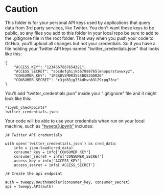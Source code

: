 # Caution
This folder is for your personal API keys used by applications that query data from 3rd party services, like Twitter. You don't want these keys to be public, so any files you add to this folder in your local repo be sure to add to the .gitignore file in the root folder. That way when you push your code to GitHub, you'll upload all changes but not your credentials. So if you have a file holding your Twitter API keys named "twitter_credentials.json" that looks like this:

```
{
    "ACCESS_KEY": "1234567887654321",
    "ACCESS_SECRET": "abcdefghijk567898765lmnopqrstuvwxyz",
    "CONSUMER_KEY": "1P3S8V5M9R3S35BQ82GOR20"
    "CONSUMER_SECRET": "r3jd83jg73kdhvn83l29rpq73nc"
}
```

You'll add "twitter_credentials.json" inside your ".gitignore" file and it might look like this:

```
*ipynb_checkpoints*
twitter_credentials.json
```

Your code will be able to use your credentials when run on your local machine, such as ["tweets3.ipynb"](https://github.com/sfbrigade/nltweets/blob/master/twitter/tweet3.ipynb) includes:

```
/# Twitter API credentials

with open('twitter_credentials.json') as cred_data:
    info = json.load(cred_data)
    consumer_key = info['CONSUMER_KEY']
    consumer_secret = info['CONSUMER_SECRET']
    access_key = info['ACCESS_KEY']
    access_secret = info['ACCESS_SECRET']

/# Create the api endpoint

auth = tweepy.OAuthHandler(consumer_key, consumer_secret)
api = tweepy.API(auth)
```
